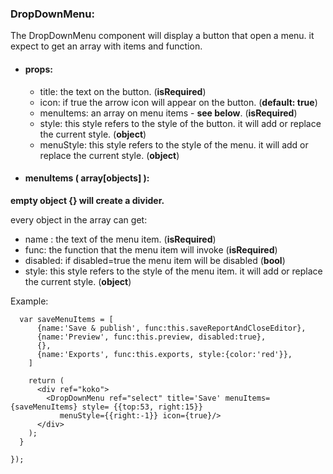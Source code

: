 
### DropDownMenu:
The DropDownMenu component will display a button that open a menu.
it expect to get an array with items and function.

* #### props:
    * title: the text on the button. (**isRequired**)
    *  icon: if true the arrow icon will appear on the button. (**default: true**)
    *  menuItems: an array on menu items - **see below**. (**isRequired**)
    *  style: this style refers to the style of the button. it will add or replace the current style.  (**object**)
    *  menuStyle: this style refers to the style of the menu. it will add or replace the current style.  (**object**)


* #### menuItems ( **array[objects]** ):
**empty object {} will create a divider.**
  
 every object in the array can get: 
  * name : the text of the menu item. (**isRequired**)
  * func: the function that the menu item will invoke (**isRequired**)
  * disabled: if disabled=true the menu item will be disabled (**bool**)
  * style: this style refers to the style of the menu item. it will add or replace the current style. (**object**)

Example: 

```
  var saveMenuItems = [
      {name:'Save & publish', func:this.saveReportAndCloseEditor},
      {name:'Preview', func:this.preview, disabled:true},
      {},
      {name:'Exports', func:this.exports, style:{color:'red'}},
    ]

    return (
      <div ref="koko">
        <DropDownMenu ref="select" title='Save' menuItems={saveMenuItems} style= {{top:53, right:15}}
           menuStyle={{right:-1}} icon={true}/>
      </div>
    );
  }

});
```